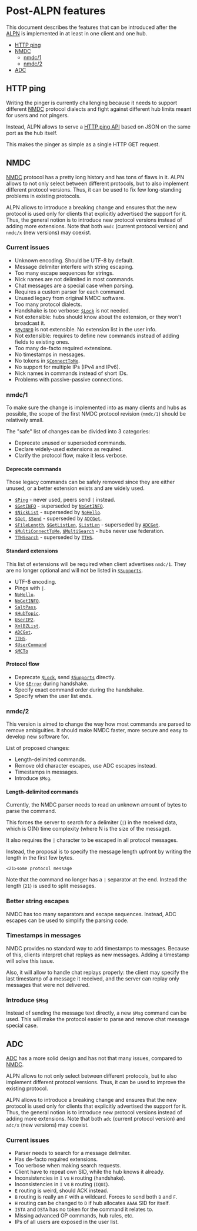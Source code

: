 # Post-ALPN features

This document describes the features that can be introduced after the [ALPN](./alpn.md)
is implemented in at least in one client and one hub.

- [HTTP ping](#http-ping)
- [NMDC](#nmdc)
  * [nmdc/1](#nmdc1)
  * [nmdc/2](#nmdc2)
- [ADC](#adc)

## HTTP ping

Writing the pinger is currently challenging because it needs to support different
[NMDC](./nmdc/nmdc.md) protocol dialects and fight against different hub limits meant
for users and not pingers.

Instead, ALPN allows to serve a [HTTP ping API](./http/ping.md) based on JSON on the same
port as the hub itself.

This makes the pinger as simple as a single HTTP GET request.

## NMDC

[NMDC](./nmdc/nmdc.md) protocol has a pretty long history and has tons of flaws in it.
ALPN allows to not only select between different protocols, but to also implement different
protocol versions. Thus, it can be used to fix few long-standing problems in existing protocols.

ALPN allows to introduce a breaking change and ensures that the new protocol is used only
for clients that explicitly advertised the support for it. Thus, the general notion is to
introduce new protocol versions instead of adding more extensions. Note that both `nmdc`
(current protocol version) and `nmdc/x` (new versions) may coexist.

### Current issues

- Unknown encoding. Should be UTF-8 by default.
- Message delimiter interfere with string escaping.
- Too many escape sequences for strings.
- Nick names are not delimited in most commands.
- Chat messages are a special case when parsing.
- Requires a custom parser for each command.
- Unused legacy from original NMDC software.
- Too many protocol dialects.
- Handshake is too verbose: [`$Lock`](./nmdc/nmdc.md#lock) is not needed.
- Not extensible: hubs should know about the extension, or they won't broadcast it.
- [`$MyINFO`](./nmdc/nmdc.md#myinfo) is not extensible. No extension list in the user info.
- Not extensible: requires to define new commands instead of adding fields to existing ones.
- Too many de-facto required extensions.
- No timestamps in messages.
- No tokens in [`$ConnectToMe`](./nmdc/nmdc.md#connecttome).
- No support for multiple IPs (IPv4 and IPv6).
- Nick names in commands instead of short IDs.
- Problems with passive-passive connections.

### nmdc/1

To make sure the change is implemented into as many clients and hubs as possible, the scope
of the first NMDC protocol revision (`nmdc/1`) should be relatively small.

The "safe" list of changes can be divided into 3 categories:
- Deprecate unused or superseded commands.
- Declare widely-used extensions as required.
- Clarify the protocol flow, make it less verbose.

#### Deprecate commands

Those legacy commands can be safely removed since they are either unused, or a better
extension exists and are widely used.

- [`$Ping`](./nmdc/nmdc.md#ping) - never used, peers send `|` instead.
- [`$GetINFO`](./nmdc/nmdc.md#getinfo) - superseded by [`NoGetINFO`](./nmdc/nmdc.md#nogetinfo).
- [`$NickList`](./nmdc/nmdc.md#nicklist) - superseded by [`NoHello`](./nmdc/nmdc.md#nohello).
- [`$Get`](./nmdc/nmdc.md#get), [`$Send`](./nmdc/nmdc.md#send) - superseded by [`ADCGet`](./nmdc/nmdc.md#adcget).
- [`$FileLength`](./nmdc/nmdc.md#filelength), [`$GetListLen`](./nmdc/nmdc.md#getlistlen), [`$ListLen`](./nmdc/nmdc.md#listlen) - superseded by [`ADCGet`](./nmdc/nmdc.md#adcget).
- [`$MultiConnectToMe`](./nmdc/nmdc.md#multiconnecttome), [`$MultiSearch`](./nmdc/nmdc.md#multisearch) - hubs never use federation.
- [`TTHSearch`](./nmdc/nmdc.md#tthsearch) - superseded by [`TTHS`](./nmdc/nmdc.md#tths-sa-and-sp).

#### Standard extensions

This list of extensions will be required when client advertises `nmdc/1`. They are no longer
optional and will not be listed in [`$Supports`](./nmdc/nmdc.md#supports).

- UTF-8 encoding.
- Pings with `|`.
- [`NoHello`](./nmdc/nmdc.md#nohello).
- [`NoGetINFO`](./nmdc/nmdc.md#nogetinfo).
- [`SaltPass`](./nmdc/nmdc.md#saltpass).
- [`$HubTopic`](./nmdc/nmdc.md#hubtopic).
- [`UserIP2`](./nmdc/nmdc.md#userip-extension-userip2).
- [`XmlBZList`](./nmdc/nmdc.md#xmlbzlist).
- [`ADCGet`](./nmdc/nmdc.md#adcget).
- [`TTHS`](./nmdc/nmdc.md#tths-sa-and-sp).
- [`$UserCommand`](./nmdc/nmdc.md#usercommand)
- [`$MCTo`](./nmdc/nmdc.md#mcto)

#### Protocol flow

- Deprecate [`$Lock`](./nmdc/nmdc.md#lock), send [`$Supports`](./nmdc/nmdc.md#supports) directly.
- Use [`$Error`](./nmdc/nmdc.md#error) during handshake.
- Specify exact command order during the handshake.
- Specify when the user list ends.

<!-- TODO: remove client-client dice roll? -->
<!-- TODO: check if ACTM is standard -->

### nmdc/2

This version is aimed to change the way how most commands are parsed to remove ambiguities.
It should make NMDC faster, more secure and easy to develop new software for.

List of proposed changes:
- Length-delimited commands.
- Remove old character escapes, use ADC escapes instead.
- Timestamps in messages.
- Introduce `$Msg`.

#### Length-delimited commands

Currently, the NMDC parser needs to read an unknown amount of bytes to parse the command.

This forces the server to search for a delimiter (`|`) in the received data, which is O(N)
time complexity (where N is the size of the message).

It also requires the `|` character to be escaped in all protocol messages.

Instead, the proposal is to specify the message length upfront by writing the length in the
first few bytes.

```
<21>some protocol message
```

Note that the command no longer has a `|` separator at the end. Instead the length (`21`)
is used to split messages.

### Better string escapes

NMDC has too many separators and escape sequences. Instead, ADC escapes can be used
to simplify the parsing code.

### Timestamps in messages

NMDC provides no standard way to add timestamps to messages. Because of this, clients
interpret chat replays as new messages. Adding a timestamp will solve this issue.

Also, it will allow to handle chat replays properly: the client may specify the last timestamp
of a message it received, and the server can replay only messages that were not delivered.

### Introduce `$Msg`

Instead of sending the message text directly, a new `$Msg` command can be used. This will
make the protocol easier to parse and remove chat message special case.

## ADC

[ADC](./adc/ADC.txt) has a more solid design and has not that many issues, compared to [NMDC](#nmdc).

ALPN allows to not only select between different protocols, but to also implement different
protocol versions. Thus, it can be used to improve the existing protocol.

ALPN allows to introduce a breaking change and ensures that the new protocol is used only
for clients that explicitly advertised the support for it. Thus, the general notion is to
introduce new protocol versions instead of adding more extensions. Note that both `adc`
(current protocol version) and `adc/x` (new versions) may coexist.

### Current issues

- Parser needs to search for a message delimiter.
- Has de-facto required extensions.
- Too verbose when making search requests.
- Client have to repeat own SID, while the hub knows it already.
- Inconsistencies in `I` vs `H` routing (handshake).
- Inconsistencies in `I` vs `B` routing (`IQUI`).
- `E` routing is weird, should ACK instead.
- `B` routing is really an `F` with a wildcard. Forces to send both `B` and `F`.
- `H` routing can be changed to `D` if hub allocates `AAAA` SID for itself.
- `ISTA` and `DSTA` has no token for the command it relates to.
- Missing advanced OP commands, hub rules, etc.
- IPs of all users are exposed in the user list.
